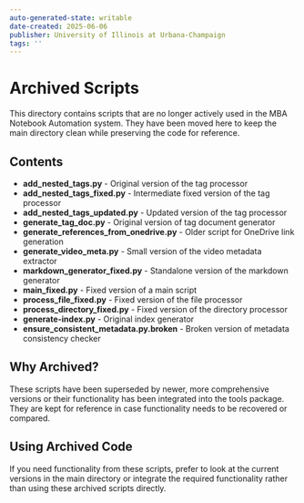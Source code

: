 ```yaml
---
auto-generated-state: writable
date-created: 2025-06-06
publisher: University of Illinois at Urbana-Champaign
tags: ''
---
```


# Archived Scripts

This directory contains scripts that are no longer actively used in the MBA Notebook Automation system. They have been moved here to keep the main directory clean while preserving the code for reference.

## Contents

- **add_nested_tags.py** - Original version of the tag processor
- **add_nested_tags_fixed.py** - Intermediate fixed version of the tag processor
- **add_nested_tags_updated.py** - Updated version of the tag processor
- **generate_tag_doc.py** - Original version of tag document generator
- **generate_references_from_onedrive.py** - Older script for OneDrive link generation
- **generate_video_meta.py** - Small version of the video metadata extractor
- **markdown_generator_fixed.py** - Standalone version of the markdown generator
- **main_fixed.py** - Fixed version of a main script
- **process_file_fixed.py** - Fixed version of the file processor
- **process_directory_fixed.py** - Fixed version of the directory processor
- **generate-index.py** - Original index generator
- **ensure_consistent_metadata.py.broken** - Broken version of metadata consistency checker

## Why Archived?

These scripts have been superseded by newer, more comprehensive versions or their functionality has been integrated into the tools package. They are kept for reference in case functionality needs to be recovered or compared.

## Using Archived Code

If you need functionality from these scripts, prefer to look at the current versions in the main directory or integrate the required functionality rather than using these archived scripts directly.
